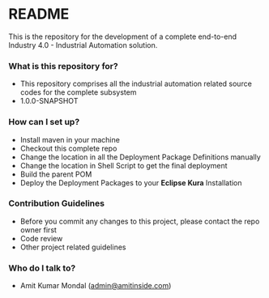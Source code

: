 # README #

This is the repository for the development of a complete end-to-end Industry 4.0 - Industrial Automation solution.

### What is this repository for? ###

* This repository comprises all the industrial automation related source codes for the complete subsystem
* 1.0.0-SNAPSHOT 

### How can I set up? ###

* Install maven in your machine
* Checkout this complete repo
* Change the location in all the Deployment Package Definitions manually
* Change the location in Shell Script to get the final deployment
* Build the parent POM
* Deploy the Deployment Packages to your **Eclipse Kura** Installation

### Contribution Guidelines ###

* Before you commit any changes to this project, please contact the repo owner first
* Code review
* Other project related guidelines

### Who do I talk to? ###

* Amit Kumar Mondal (admin@amitinside.com)
